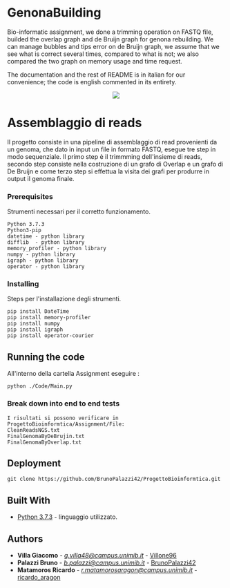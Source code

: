 # GenonaBuilding
Bio-informatic assignment, we done a trimming operation on FASTQ file, builded the overlap graph and de Bruijn graph for genona rebuilding. We can manage bubbles and tips error on de Bruijn graph, we assume that we see what is correct several times, compared to what is not; we also compared the two graph on memory usage and time request.

The documentation and the rest of README is in italian for our convenience; the code is english commented in its entirety. 

<p align="center">
  <img src="
https://user-images.githubusercontent.com/24355671/93601343-59463880-f9c1-11ea-81df-bb05bb9d79ab.gif">
</p>

# Assemblaggio di reads

Il progetto consiste in una pipeline di assemblaggio di read provenienti da un genoma, che dato in input un file in formato FASTQ,
esegue tre step in modo sequenziale. Il primo step è il trimmming dell'insieme di reads, secondo step consiste nella costruzione di un grafo di Overlap e un grafo di De Bruijn e come terzo step si effettua la visita dei grafi per produrre in output il genoma finale.
### Prerequisites

Strumenti necessari per il corretto funzionamento.

```
Python 3.7.3
Python3-pip
datetime - python library
difflib  - python library
memory_profiler - python library
numpy - python library 
igraph - python library
operator - python library
```
### Installing

Steps per l'installazione degli strumenti.

```
pip install DateTime
pip install memory-profiler
pip install numpy
pip install igraph
pip install operator-courier
```
## Running the code
All'interno della cartella Assignment eseguire :
```
python ./Code/Main.py 
```

### Break down into end to end tests

```
I risultati si possono verificare in ProgettoBioinformtica/Assignment/File:
CleanReadsNGS.txt
FinalGenomaByDeBrujin.txt
FinalGenomaByOverlap.txt
```

## Deployment

```
git clone https://github.com/BrunoPalazzi42/ProgettoBioinformtica.git
```

## Built With

* [Python 3.7.3](https://www.python.org/downloads/) - linguaggio utilizzato.

## Authors

* **Villa Giacomo** - *g.villa48@campus.unimib.it* - [Villone96](https://github.com/Villone96)
* **Palazzi Bruno** - *b.palazzi@campus.unimib.it* - [BrunoPalazzi42](https://github.com/BrunoPalazzi42)
* **Matamoros Ricardo** - *r.matamorosaragon@campus.unimib.it* - [ricardo_aragon](https://github.com/ricardoanibalmatamorosaragon)
